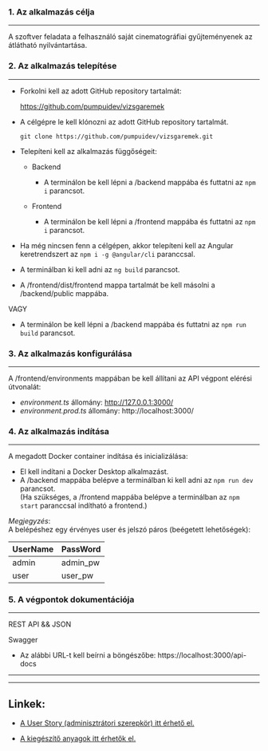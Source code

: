 ### 1. Az alkalmazás célja
***
A szoftver feladata a felhasználó saját cinematográfiai gyűjteményenek az átlátható nyilvántartása.

### 2. Az alkalmazás telepítése
***
- Forkolni kell az adott GitHub repository tartalmát:

    https://github.com/pumpuidev/vizsgaremek

- A célgépre le kell klónozni az adott GitHub repository tartalmát.

   `git clone https://github.com/pumpuidev/vizsgaremek.git`

- Telepíteni kell az alkalmazás függőségeit:

    - Backend

        - A terminálon be kell lépni a /backend mappába és futtatni az `npm i` parancsot.
    
    - Frontend

        - A terminálon be kell lépni a /frontend mappába és futtatni az `npm i` parancsot.  

- Ha még nincsen fenn a célgépen, akkor telepíteni kell az Angular keretrendszert az `npm i -g @angular/cli` paranccsal.
- A terminálban ki kell adni az `ng build` parancsot.
- A /frontend/dist/frontend mappa tartalmát be kell másolni a /backend/public mappába.

VAGY

- A terminálon be kell lépni a /backend mappába és futtatni az `npm run build` parancsot.

### 3. Az alkalmazás konfigurálása
***
A /frontend/environments mappában be kell állítani az API végpont elérési útvonalát: 

  - _environment.ts_ állomány: http://127.0.0.1:3000/  
  - _environment.prod.ts_ állomány: http://localhost:3000/ 
  
  
### 4. Az alkalmazás indítása
***
A megadott Docker container indítása és inicializálása:

- El kell indítani a Docker Desktop alkalmazást.
- A /backend mappába belépve a terminálban ki kell adni az `npm run dev` parancsot.  
(Ha szükséges, a /frontend mappába belépve a terminálban az `npm start` paranccsal indítható a frontend.) 

_Megjegyzés_:  
A belépéshez egy érvényes user és jelszó páros (beégetett lehetőségek):  

UserName | PassWord
------------ | -------------
admin | admin_pw
user | user_pw

### 5. A végpontok dokumentációja
***
REST API && JSON


Swagger 
- Az alábbi URL-t kell beírni a böngészőbe: https://localhost:3000/api-docs

---
---

## **Linkek:**  

- [A User Story (adminisztrátori szerepkör) itt érhető el.](https://github.com/pumpuidev/vizsgaremek/blob/main/README.md)

- [A kiegészítő anyagok itt érhetők el.](https://github.com/pumpuidev/vizsgaremek/blob/main/DOCUMENTATION.md)
